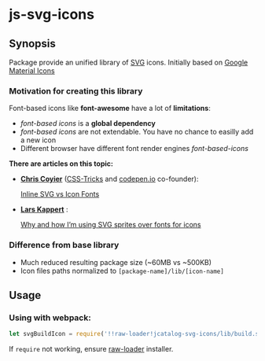 # js-svg-icons

## Synopsis

Package provide an unified library of [SVG](https://en.wikipedia.org/wiki/Scalable_Vector_Graphics) icons.
Initially based on [Google Material Icons](https://github.com/google/material-design-icons/)

### Motivation for creating this library

Font-based icons like **font-awesome** have a lot of **limitations**:

* *font-based icons* is a **global dependency**
* *font-based icons* are not extendable. You have no chance to easilly add a new icon
* Different browser have different font render engines *font-based-icons* 

**There are articles on this topic:**

* **[Chris Coyier](http://chriscoyier.net/about/)** ([CSS-Tricks](https://css-tricks.com/) and [codepen.io](http://codepen.io/) co-founder): 
  
  [Inline SVG vs Icon Fonts](https://css-tricks.com/icon-fonts-vs-svg/)
  
* **[Lars Kappert](https://github.com/webpro)** : 

  [Why and how I’m using SVG sprites over fonts for icons](https://medium.com/@webprolific/why-and-how-i-m-using-svg-over-fonts-for-icons-7241dab890f0#.5bc934hd5)

### Difference from base library
* Much reduced resulting package size (~60MB vs ~500KB)
* Icon files paths normalized to `[package-name]/lib/[icon-name]`


## Usage

### Using with webpack: 

```js
let svgBuildIcon = require('!!raw-loader!jcatalog-svg-icons/lib/build.svg');
```

If `require` not working, ensure [raw-loader](https://www.npmjs.com/package/raw-loader) installer.
